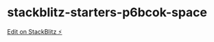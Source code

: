# stackblitz-starters-p6bcok-space

[Edit on StackBlitz ⚡️](https://stackblitz.com/edit/stackblitz-starters-p6bcok)